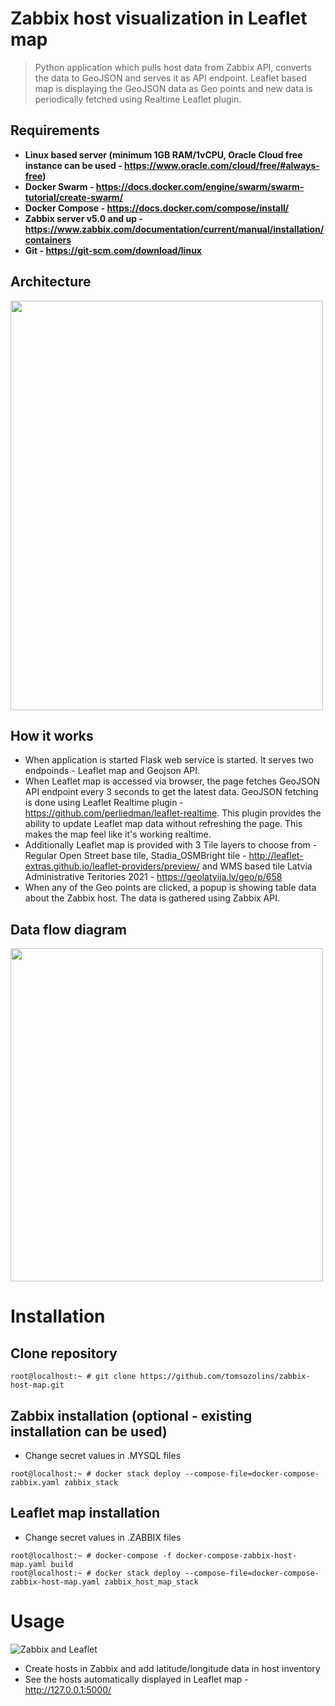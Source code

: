 # Zabbix host visualization in Leaflet map
> Python application which pulls host data from Zabbix API, converts the data to GeoJSON and serves it as API endpoint.
 Leaflet based map is displaying the GeoJSON data as Geo points and new data is periodically fetched using Realtime Leaflet plugin.

## Requirements
- **Linux based server (minimum 1GB RAM/1vCPU, Oracle Cloud free instance can be used - https://www.oracle.com/cloud/free/#always-free)**
- **Docker Swarm - https://docs.docker.com/engine/swarm/swarm-tutorial/create-swarm/**
- **Docker Compose - https://docs.docker.com/compose/install/**
- **Zabbix server v5.0 and up - https://www.zabbix.com/documentation/current/manual/installation/containers**
- **Git - https://git-scm.com/download/linux**

## Architecture
<img src="https://raw.githubusercontent.com/tomsozolins/Zabbix-host-map/master/architecture.png" width="500" height="655">

## How it works
- When application is started Flask web service is started. It serves two endpoinds - Leaflet map and Geojson API.
- When Leaflet map is accessed via browser, the page fetches GeoJSON API endpoint every 3 seconds to get the latest data. GeoJSON fetching is done using Leaflet Realtime plugin - https://github.com/perliedman/leaflet-realtime. This plugin provides the ability to update Leaflet map data without refreshing the page. This makes the map feel like it's working realtime.
- Additionally Leaflet map is provided with 3 Tile layers to choose from - Regular Open Street base tile, Stadia_OSMBright tile - http://leaflet-extras.github.io/leaflet-providers/preview/ and WMS based tile Latvia Administrative Teritories 2021 - https://geolatvija.lv/geo/p/658
- When any of the Geo points are clicked, a popup is showing table data about the Zabbix host. The data is gathered using Zabbix API.

## Data flow diagram
<img src="https://raw.githubusercontent.com/tomsozolins/Zabbix-host-map/master/data_flow.png" width="500" height="533">

# Installation
## Clone repository
```console
root@localhost:~ # git clone https://github.com/tomsozolins/zabbix-host-map.git
```

## Zabbix installation (optional - existing installation can be used)
- Change secret values in .MYSQL files
```console
root@localhost:~ # docker stack deploy --compose-file=docker-compose-zabbix.yaml zabbix_stack
```

## Leaflet map installation
- Change secret values in .ZABBIX files
```console
root@localhost:~ # docker-compose -f docker-compose-zabbix-host-map.yaml build
root@localhost:~ # docker stack deploy --compose-file=docker-compose-zabbix-host-map.yaml zabbix_host_map_stack
```

# Usage
![Zabbix and Leaflet](zabbix_leaflet.gif)
- Create hosts in Zabbix and add latitude/longitude data in host inventory
- See the hosts automatically displayed in Leaflet map - http://127.0.0.1:5000/
